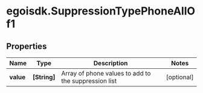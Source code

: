 # egoisdk.SuppressionTypePhoneAllOf1

## Properties

Name | Type | Description | Notes
------------ | ------------- | ------------- | -------------
**value** | **[String]** | Array of phone values to add to the suppression list | [optional] 


